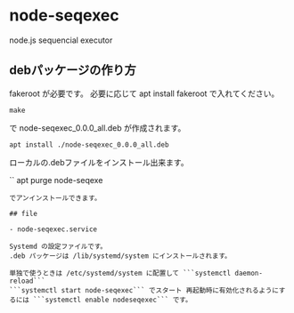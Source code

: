 # node-seqexec

node.js sequencial executor

## debパッケージの作り方
 fakeroot が必要です。 必要に応じて apt install fakeroot で入れてください。

```
make
```
で node-seqexec_0.0.0_all.deb が作成されます。
```
apt install ./node-seqexec_0.0.0_all.deb
```
ローカルの.debファイルをインストール出来ます。

``
apt purge node-seqexe
```
でアンインストールできます。

## file

- node-seqexec.service

Systemd の設定ファイルです。
.deb パッケージは /lib/systemd/system にインストールされます。

単独で使うときは /etc/systemd/system に配置して ```systemctl daemon-reload```
```systemctl start node-seqexec``` でスタート 再起動時に有効化されるようにするには ```systemctl enable nodeseqexec``` です。

 